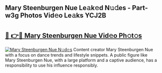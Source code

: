 ## Mary Steenburgen Nue Le𝚊k𝚎d N𝚞𝚍es - Part-w3g Photos Vid𝚎o Le𝚊ks YCJ2B

# <h2><a href="http://fb7zf75.evod.top/?m=Mary+Steenburgen+Nue">🔗 👉🔴 Mary Steenburgen Nue Vid𝚎o Ph𝚘t𝚘s</a></h2>

[![Mary Steenburgen Nue N𝚞d𝚎s](https://i.imgur.com/8V9OHl7.gif)](http://fb7zf75.evod.top/?m=Mary+Steenburgen+Nue)
Content creator Mary Steenburgen Nue with a focus on dance trends and lifestyle snippets. A public figure like Mary Steenburgen Nue, with a large platform and a captive audience, has a responsibility to use his influence responsibly. 
